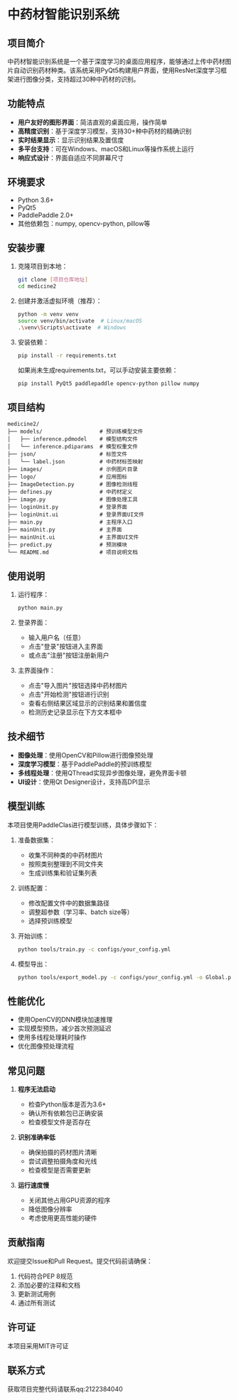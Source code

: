 # 中药材智能识别系统

## 项目简介

中药材智能识别系统是一个基于深度学习的桌面应用程序，能够通过上传中药材图片自动识别药材种类。该系统采用PyQt5构建用户界面，使用ResNet深度学习框架进行图像分类，支持超过30种中药材的识别。

## 功能特点

- **用户友好的图形界面**：简洁直观的桌面应用，操作简单
- **高精度识别**：基于深度学习模型，支持30+种中药材的精确识别
- **实时结果显示**：显示识别结果及置信度
- **多平台支持**：可在Windows、macOS和Linux等操作系统上运行
- **响应式设计**：界面自适应不同屏幕尺寸

## 环境要求

- Python 3.6+
- PyQt5
- PaddlePaddle 2.0+
- 其他依赖包：numpy, opencv-python, pillow等

## 安装步骤

1. 克隆项目到本地：
   ```bash
   git clone [项目仓库地址]
   cd medicine2
   ```

2. 创建并激活虚拟环境（推荐）：
   ```bash
   python -m venv venv
   source venv/bin/activate  # Linux/macOS
   .\venv\Scripts\activate  # Windows
   ```

3. 安装依赖：
   ```bash
   pip install -r requirements.txt
   ```
   
   如果尚未生成requirements.txt，可以手动安装主要依赖：
   ```bash
   pip install PyQt5 paddlepaddle opencv-python pillow numpy
   ```

## 项目结构

```
medicine2/
├── models/                  # 预训练模型文件
│   ├── inference.pdmodel    # 模型结构文件
│   └── inference.pdiparams  # 模型权重文件
├── json/                    # 标签文件
│   └── label.json           # 中药材标签映射
├── images/                  # 示例图片目录
├── logo/                    # 应用图标
├── ImageDetection.py        # 图像检测线程
├── defines.py               # 中药材定义
├── image.py                 # 图像处理工具
├── loginUnit.py             # 登录界面
├── loginUnit.ui             # 登录界面UI文件
├── main.py                  # 主程序入口
├── mainUnit.py              # 主界面
├── mainUnit.ui              # 主界面UI文件
├── predict.py               # 预测模块
└── README.md                # 项目说明文档
```

## 使用说明

1. 运行程序：
   ```bash
   python main.py
   ```

2. 登录界面：
   - 输入用户名（任意）
   - 点击"登录"按钮进入主界面
   - 或点击"注册"按钮注册新用户

3. 主界面操作：
   - 点击"导入图片"按钮选择中药材图片
   - 点击"开始检测"按钮进行识别
   - 查看右侧结果区域显示的识别结果和置信度
   - 检测历史记录显示在下方文本框中

## 技术细节

- **图像处理**：使用OpenCV和Pillow进行图像预处理
- **深度学习模型**：基于PaddlePaddle的预训练模型
- **多线程处理**：使用QThread实现异步图像处理，避免界面卡顿
- **UI设计**：使用Qt Designer设计，支持高DPI显示

## 模型训练

本项目使用PaddleClas进行模型训练，具体步骤如下：

1. 准备数据集：
   - 收集不同种类的中药材图片
   - 按照类别整理到不同文件夹
   - 生成训练集和验证集列表

2. 训练配置：
   - 修改配置文件中的数据集路径
   - 调整超参数（学习率、batch size等）
   - 选择预训练模型

3. 开始训练：
   ```bash
   python tools/train.py -c configs/your_config.yml
   ```

4. 模型导出：
   ```bash
   python tools/export_model.py -c configs/your_config.yml -o Global.pretrained_model=output/your_model/best_model
   ```

## 性能优化

- 使用OpenCV的DNN模块加速推理
- 实现模型预热，减少首次预测延迟
- 使用多线程处理耗时操作
- 优化图像预处理流程

## 常见问题

1. **程序无法启动**
   - 检查Python版本是否为3.6+
   - 确认所有依赖包已正确安装
   - 检查模型文件是否存在

2. **识别准确率低**
   - 确保拍摄的药材图片清晰
   - 尝试调整拍摄角度和光线
   - 检查模型是否需要更新

3. **运行速度慢**
   - 关闭其他占用GPU资源的程序
   - 降低图像分辨率
   - 考虑使用更高性能的硬件

## 贡献指南

欢迎提交Issue和Pull Request。提交代码前请确保：

1. 代码符合PEP 8规范
2. 添加必要的注释和文档
3. 更新测试用例
4. 通过所有测试

## 许可证

本项目采用MIT许可证

## 联系方式

获取项目完整代码请联系qq:2122384040
